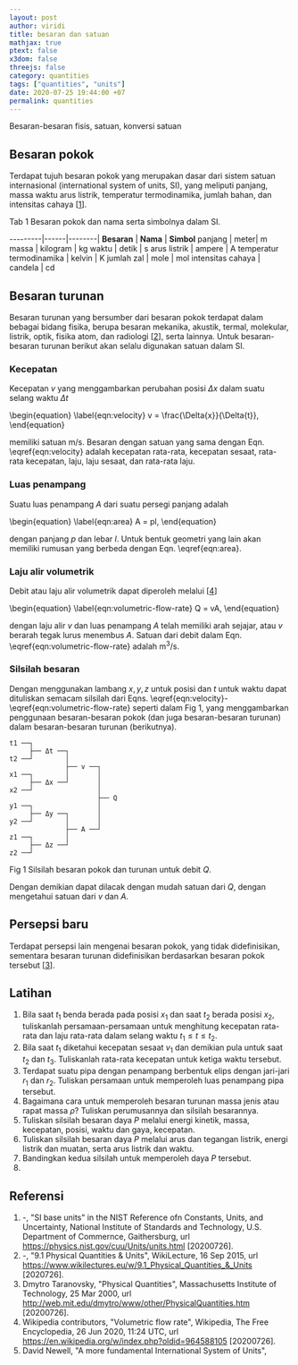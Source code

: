 ```yaml
---
layout: post
author: viridi
title: besaran dan satuan
mathjax: true
ptext: false
x3dom: false
threejs: false
category: quantities
tags: ["quantities", "units"]
date: 2020-07-25 19:44:00 +07
permalink: quantities
---
```

Besaran-besaran fisis, satuan, konversi satuan


## Besaran pokok
Terdapat tujuh besaran pokok yang merupakan dasar dari sistem satuan internasional (international system of units, SI), yang meliputi panjang, massa waktu arus listrik, temperatur termodinamika, jumlah bahan, dan intensitas cahaya [[1](#ref1)].

Tab 1 Besaran pokok dan nama serta simbolnya dalam SI.

---------|------|--------|
**Besaran** | **Nama** | **Simbol**
panjang | meter| m
massa | kilogram | kg
waktu | detik | s
arus listrik | ampere | A
temperatur termodinamika | kelvin | K
jumlah zal | mole | mol
intensitas cahaya | candela | cd


## Besaran turunan
Besaran turunan yang bersumber dari besaran pokok terdapat dalam bebagai bidang fisika, berupa besaran mekanika, akustik, termal, molekular, listrik, optik, fisika atom, dan radiologi [[2](#ref2)], serta lainnya. Untuk besaran-besaran turunan berikut akan selalu digunakan satuan dalam SI.

### Kecepatan
Kecepatan $v$ yang menggambarkan perubahan posisi $\Delta{x}$ dalam suatu selang waktu $\Delta{t}$

\begin{equation}
\label{eqn:velocity}
v = \frac{\Delta{x}}{\Delta{t}},
\end{equation}

memiliki satuan m/s. Besaran dengan satuan yang sama dengan Eqn. \eqref{eqn:velocity} adalah kecepatan rata-rata, kecepatan sesaat, rata-rata kecepatan, laju, laju sesaat, dan rata-rata laju.

### Luas penampang
Suatu luas penampang $A$ dari suatu persegi panjang adalah

\begin{equation}
\label{eqn:area}
A = pl,
\end{equation}

dengan panjang $p$ dan lebar $l$. Untuk bentuk geometri yang lain akan memiliki rumusan yang berbeda dengan Eqn. \eqref{eqn:area}.

### Laju alir volumetrik
Debit atau laju alir volumetrik dapat diperoleh melalui [[4](#ref4)]

\begin{equation}
\label{eqn:volumetric-flow-rate}
Q = vA,
\end{equation}

dengan laju alir $v$ dan luas penampang $A$ telah memiliki arah sejajar, atau $v$ berarah tegak lurus menembus $A$. Satuan dari debit dalam Eqn. \eqref{eqn:volumetric-flow-rate} adalah m$^3$/s.

### Silsilah besaran
Dengan menggunakan lambang $x, y, z$ untuk posisi dan $t$ untuk waktu dapat dituliskan semacam silsilah dari Eqns. \eqref{eqn:velocity}-\eqref{eqn:volumetric-flow-rate} seperti dalam Fig 1, yang menggambarkan penggunaan besaran-besaran pokok (dan juga besaran-besaran turunan) dalam besaran-besaran turunan (berikutnya).

```batch
t1 ──┐
     ├── Δt ──┐
t2 ──┘        │
              ├── v ──┐
x1 ──┐        │       │
     ├── Δx ──┘       │
x2 ──┘                │
                      ├── Q
y1 ──┐                │
     ├── Δy ──┐       │
y2 ──┘        │       │
              ├── A ──┘
z1 ──┐        │
     ├── Δz ──┘
z2 ──┘
```
Fig 1 Silsilah besaran pokok dan turunan untuk debit $Q$.

Dengan demikian dapat dilacak dengan mudah satuan dari $Q$, dengan mengetahui satuan dari $v$ dan $A$.


## Persepsi baru
Terdapat persepsi lain mengenai besaran pokok, yang tidak didefinisikan, sementara besaran turunan didefinisikan berdasarkan besaran pokok tersebut [[3](#ref3)].


## Latihan
1. Bila saat $t_1$ benda berada pada posisi $x_1$ dan saat $t_2$ berada posisi $x_2$, tuliskanlah persamaan-persamaan untuk menghitung kecepatan rata-rata dan laju rata-rata dalam selang waktu $t_1 \le t \le t_2$.
2. Bila saat $t_1$ diketahui kecepatan sesaat $v_1$ dan demikian pula untuk saat $t_2$ dan $t_3$. Tuliskanlah rata-rata kecepatan untuk ketiga waktu tersebut.
3. Terdapat suatu pipa dengan penampang berbentuk elips dengan jari-jari $r_1$ dan $r_2$. Tuliskan persamaan untuk memperoleh luas penampang pipa tersebut.
4. Bagaimana cara untuk memperoleh besaran turunan massa jenis atau rapat massa $\rho$? Tuliskan perumusannya dan silsilah besarannya.
5. Tuliskan silsilah besaran daya $P$ melalui energi kinetik, massa, kecepatan, posisi, waktu dan gaya, kecepatan.
6. Tuliskan silsilah besaran daya $P$ melalui arus dan tegangan listrik, energi listrik dan muatan, serta arus listrik dan waktu.
7. Bandingkan kedua silsilah untuk memperoleh daya $P$ tersebut.
8. 

## Referensi
1. <a name="ref1"></a>-, "SI base units" in the NIST Reference ofn Constants, Units, and Uncertainty, National Institute of Standards and Technology, U.S. Department of Commernce, 
Gaithersburg, url <https://physics.nist.gov/cuu/Units/units.html> [20200726].
2. <a name="ref2"></a>-, "9.1 Physical Quantities & Units", WikiLecture, 16 Sep 2015, url <https://www.wikilectures.eu/w/9.1_Physical_Quantities_&_Units> [2020726].
3. <a name="ref3"></a>Dmytro Taranovsky, "Physical Quantities", Massachusetts Institute of Technology, 25 Mar 2000, url <http://web.mit.edu/dmytro/www/other/PhysicalQuantities.htm> [20200726].
4. <a name="ref4"></a>Wikipedia contributors, "Volumetric flow rate", Wikipedia, The Free Encyclopedia, 26 Jun 2020, 11:24 UTC, url <https://en.wikipedia.org/w/index.php?oldid=964588105> [20200726].
5. David Newell, "A more fundamental International System of Units", 

